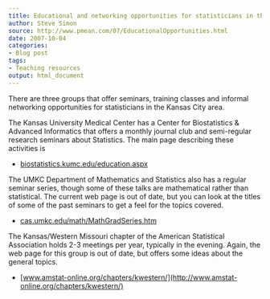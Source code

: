 ```yaml
---
title: Educational and networking opportunities for statisticians in the Kansas City area
author: Steve Simon
source: http://www.pmean.com/07/EducationalOpportunities.html
date: 2007-10-04
categories:
- Blog post
tags:
- Teaching resources
output: html_document
---
```

There are three groups that offer seminars, training classes and
informal networking opportunities for statisticians in the Kansas City
area.

The Kansas University Medical Center has a Center for Biostatistics &
Advanced Informatics that offers a monthly journal club and semi-regular
research seminars about Statistics. The main page describing these
activities is

-   [biostatistics.kumc.edu/education.aspx](http://biostatistics.kumc.edu/education.aspx)

The UMKC Department of Mathematics and Statistics also has a regular
seminar series, though some of these talks are mathematical rather than
statistical. The current web page is out of date, but you can look at
the titles of some of the past seminars to get a feel for the topics
covered.

-   [cas.umkc.edu/math/MathGradSeries.htm](http://cas.umkc.edu/math/MathGradSeries.htm)

The Kansas/Western Missouri chapter of the American Statistical
Association holds 2-3 meetings per year, typically in the evening.
Again, the web page for this group is out of date, but offers some ideas
about the general topics.

-   [www.amstat-online.org/chapters/kwestern/](http://www.amstat-online.org/chapters/kwestern/)
